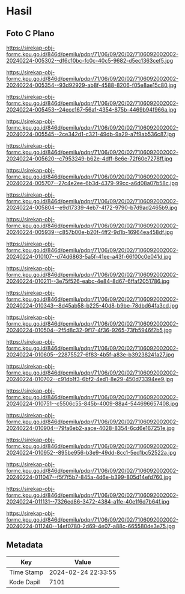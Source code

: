 # Hasil

## Foto C Plano

https://sirekap-obj-formc.kpu.go.id/846d/pemilu/pdpr/71/06/09/20/02/7106092002002-20240224-005302--df6c10bc-fc0c-40c5-9682-d5ec1363cef5.jpg

https://sirekap-obj-formc.kpu.go.id/846d/pemilu/pdpr/71/06/09/20/02/7106092002002-20240224-005354--93d92929-ab8f-4588-8206-f05e8ae15c80.jpg

https://sirekap-obj-formc.kpu.go.id/846d/pemilu/pdpr/71/06/09/20/02/7106092002002-20240224-005453--24ecc167-56a1-4354-875b-4469b94f966a.jpg

https://sirekap-obj-formc.kpu.go.id/846d/pemilu/pdpr/71/06/09/20/02/7106092002002-20240224-005545--2ce342d1-c321-49db-9a29-a7f9ab536c87.jpg

https://sirekap-obj-formc.kpu.go.id/846d/pemilu/pdpr/71/06/09/20/02/7106092002002-20240224-005620--c7953249-b62e-4dff-8e6e-72f60e7278ff.jpg

https://sirekap-obj-formc.kpu.go.id/846d/pemilu/pdpr/71/06/09/20/02/7106092002002-20240224-005707--27c4e2ee-6b3d-4379-99cc-a6d08a07b58c.jpg

https://sirekap-obj-formc.kpu.go.id/846d/pemilu/pdpr/71/06/09/20/02/7106092002002-20240224-005804--e9d17339-4eb7-4f72-9790-b7d9ad2465b9.jpg

https://sirekap-obj-formc.kpu.go.id/846d/pemilu/pdpr/71/06/09/20/02/7106092002002-20240224-005939--c857b00e-b20f-4ff2-9d1b-16964ea458df.jpg

https://sirekap-obj-formc.kpu.go.id/846d/pemilu/pdpr/71/06/09/20/02/7106092002002-20240224-010107--d74d6863-5a5f-41ee-a43f-66f00c0e041d.jpg

https://sirekap-obj-formc.kpu.go.id/846d/pemilu/pdpr/71/06/09/20/02/7106092002002-20240224-010211--3e75f526-eabc-4e84-8d67-6ffaf2051786.jpg

https://sirekap-obj-formc.kpu.go.id/846d/pemilu/pdpr/71/06/09/20/02/7106092002002-20240224-010343--8d45ab58-b225-40d8-b9be-78dbd64fa3cd.jpg

https://sirekap-obj-formc.kpu.go.id/846d/pemilu/pdpr/71/06/09/20/02/7106092002002-20240224-010504--2f5d8c32-9f17-4f36-9265-73fb5946f2b5.jpg

https://sirekap-obj-formc.kpu.go.id/846d/pemilu/pdpr/71/06/09/20/02/7106092002002-20240224-010605--22875527-6f83-4b5f-a83e-b39238241a27.jpg

https://sirekap-obj-formc.kpu.go.id/846d/pemilu/pdpr/71/06/09/20/02/7106092002002-20240224-010702--c91db1f3-6bf2-4ed1-8e29-450d73394ee9.jpg

https://sirekap-obj-formc.kpu.go.id/846d/pemilu/pdpr/71/06/09/20/02/7106092002002-20240224-010751--c5506c55-845b-4009-88a4-544696657408.jpg

https://sirekap-obj-formc.kpu.go.id/846d/pemilu/pdpr/71/06/09/20/02/7106092002002-20240224-010904--79fa6eb2-aace-4028-8354-6cd6e167251e.jpg

https://sirekap-obj-formc.kpu.go.id/846d/pemilu/pdpr/71/06/09/20/02/7106092002002-20240224-010952--895be956-b3e9-49dd-8cc1-5ed1bc52522a.jpg

https://sirekap-obj-formc.kpu.go.id/846d/pemilu/pdpr/71/06/09/20/02/7106092002002-20240224-011047--f5f7f5b7-845a-4d6e-b399-805d14efd760.jpg

https://sirekap-obj-formc.kpu.go.id/846d/pemilu/pdpr/71/06/09/20/02/7106092002002-20240224-011131--7326ed86-3472-4384-a1fe-40e1f6d7b64f.jpg

https://sirekap-obj-formc.kpu.go.id/846d/pemilu/pdpr/71/06/09/20/02/7106092002002-20240224-011240--14ef0780-2d69-4e07-a88c-665580de3e75.jpg


## Metadata

| Key        | Value               |
| ---------- | ------------------- |
| Time Stamp | 2024-02-24 22:33:55 |
| Kode Dapil | 7101                |



